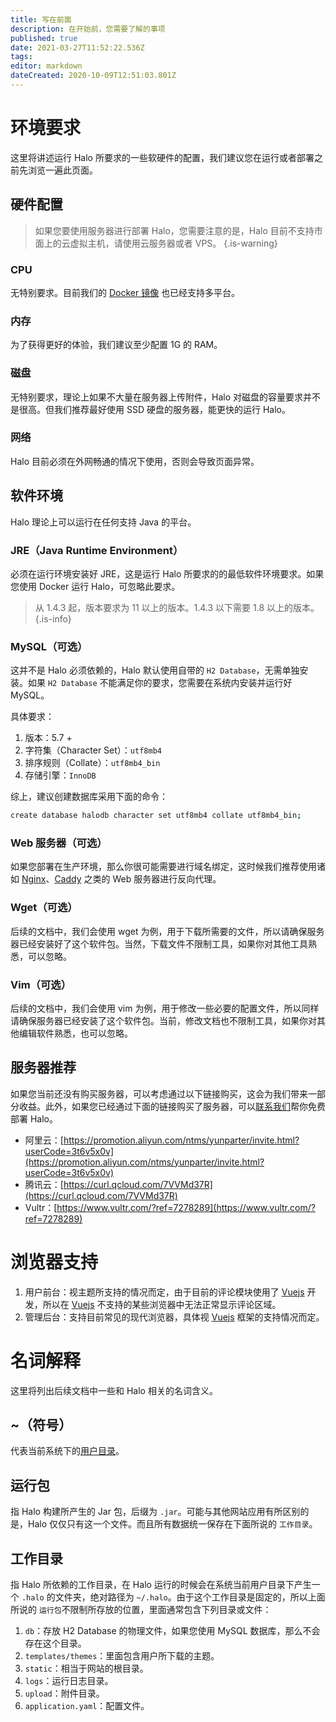 ```yaml
---
title: 写在前面
description: 在开始前，您需要了解的事项
published: true
date: 2021-03-27T11:52:22.536Z
tags: 
editor: markdown
dateCreated: 2020-10-09T12:51:03.801Z
---
```


# 环境要求

这里将讲述运行 Halo 所要求的一些软硬件的配置，我们建议您在运行或者部署之前先浏览一遍此页面。

## 硬件配置

> 如果您要使用服务器进行部署 Halo，您需要注意的是，Halo 目前不支持市面上的云虚拟主机，请使用云服务器或者 VPS。
{.is-warning}

### CPU

无特别要求。目前我们的 [Docker 镜像](https://hub.docker.com/r/halohub/halo) 也已经支持多平台。

### 内存

为了获得更好的体验，我们建议至少配置 1G 的 RAM。

### 磁盘

无特别要求，理论上如果不大量在服务器上传附件，Halo 对磁盘的容量要求并不是很高。但我们推荐最好使用 SSD 硬盘的服务器，能更快的运行 Halo。

### 网络

Halo 目前必须在外网畅通的情况下使用，否则会导致页面异常。

## 软件环境

Halo 理论上可以运行在任何支持 Java 的平台。

### JRE（Java Runtime Environment）

必须在运行环境安装好 JRE，这是运行 Halo 所要求的的最低软件环境要求。如果您使用 Docker 运行 Halo，可忽略此要求。

> 从 1.4.3 起，版本要求为 11 以上的版本。1.4.3 以下需要 1.8 以上的版本。
{.is-info}

### MySQL（可选）

这并不是 Halo 必须依赖的，Halo 默认使用自带的 `H2 Database`，无需单独安装。如果 `H2 Database` 不能满足你的要求，您需要在系统内安装并运行好 MySQL。

具体要求：

1. 版本：5.7 +
2. 字符集（Character Set）：`utf8mb4`
3. 排序规则（Collate）：`utf8mb4_bin`
4. 存储引擎：`InnoDB`

综上，建议创建数据库采用下面的命令：

```bash
create database halodb character set utf8mb4 collate utf8mb4_bin;
```

### Web 服务器（可选）

如果您部署在生产环境，那么你很可能需要进行域名绑定，这时候我们推荐使用诸如 [Nginx](http://nginx.org/)、[Caddy](https://caddyserver.com/) 之类的 Web 服务器进行反向代理。

### Wget（可选）

后续的文档中，我们会使用 wget 为例，用于下载所需要的文件，所以请确保服务器已经安装好了这个软件包。当然，下载文件不限制工具，如果你对其他工具熟悉，可以忽略。

### Vim（可选）

后续的文档中，我们会使用 vim 为例，用于修改一些必要的配置文件，所以同样请确保服务器已经安装了这个软件包。当前，修改文档也不限制工具，如果你对其他编辑软件熟悉，也可以忽略。

## 服务器推荐

如果您当前还没有购买服务器，可以考虑通过以下链接购买，这会为我们带来一部分收益。此外，如果您已经通过下面的链接购买了服务器，可以[联系我们](mailto:hi@halo.run)帮你免费部署 Halo。

- 阿里云：[https://promotion.aliyun.com/ntms/yunparter/invite.html?userCode=3t6v5x0v](https://promotion.aliyun.com/ntms/yunparter/invite.html?userCode=3t6v5x0v)
- 腾讯云：[https://curl.qcloud.com/7VVMd37R](https://curl.qcloud.com/7VVMd37R)
- Vultr：[https://www.vultr.com/?ref=7278289](https://www.vultr.com/?ref=7278289)

# 浏览器支持

1. 用户前台：视主题所支持的情况而定，由于目前的评论模块使用了 [Vuejs](https://cn.vuejs.org/v2/guide/installation.html#%E5%85%BC%E5%AE%B9%E6%80%A7) 开发，所以在 [Vuejs](https://cn.vuejs.org/v2/guide/installation.html#%E5%85%BC%E5%AE%B9%E6%80%A7) 不支持的某些浏览器中无法正常显示评论区域。
2. 管理后台：支持目前常见的现代浏览器，具体视 [Vuejs](https://cn.vuejs.org/v2/guide/installation.html#%E5%85%BC%E5%AE%B9%E6%80%A7) 框架的支持情况而定。

# 名词解释

这里将列出后续文档中一些和 Halo 相关的名词含义。

## ~（符号）

代表当前系统下的[用户目录](https://zh.wikipedia.org/wiki/%E5%AE%B6%E7%9B%AE%E5%BD%95)。

## 运行包
指 Halo 构建所产生的 Jar 包，后缀为 `.jar`。可能与其他网站应用有所区别的是，Halo 仅仅只有这一个文件。而且所有数据统一保存在下面所说的 `工作目录`。

## 工作目录
指 Halo 所依赖的工作目录，在 Halo 运行的时候会在系统当前用户目录下产生一个 `.halo` 的文件夹，绝对路径为 `~/.halo`。由于这个工作目录是固定的，所以上面所说的 `运行包`不限制所存放的位置，里面通常包含下列目录或文件：

1. `db`：存放 H2 Database 的物理文件，如果您使用 MySQL 数据库，那么不会存在这个目录。
2. `templates/themes`：里面包含用户所下载的主题。
3. `static`：相当于网站的根目录。
4. `logs`：运行日志目录。
4. `upload`：附件目录。
5. `application.yaml`：配置文件。
